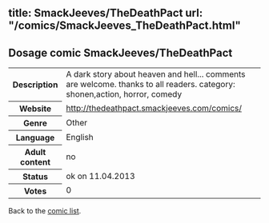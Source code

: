title: SmackJeeves/TheDeathPact
url: "/comics/SmackJeeves_TheDeathPact.html"
---
Dosage comic SmackJeeves/TheDeathPact
-----------------------------------------

<table class="comicinfo">
<tr>
<th>Description</th><td>A dark story about heaven and hell... comments are welcome. thanks to all readers. category: shonen,action, horror, comedy</td>
</tr>
<tr>
<th>Website</th><td><a href="http://thedeathpact.smackjeeves.com/comics/">http://thedeathpact.smackjeeves.com/comics/</a></td>
</tr>
<tr>
<th>Genre</th><td>Other</td>
</tr>
<tr>
<th>Language</th><td>English</td>
</tr>
<tr>
<th>Adult content</th><td>no</td>
</tr>
<tr>
<th>Status</th><td>ok on 11.04.2013</td>
</tr>
<tr>
<th>Votes</th><td>0</div></td>
</tr>
</table>

Back to the [comic list](../comic-index.html).
